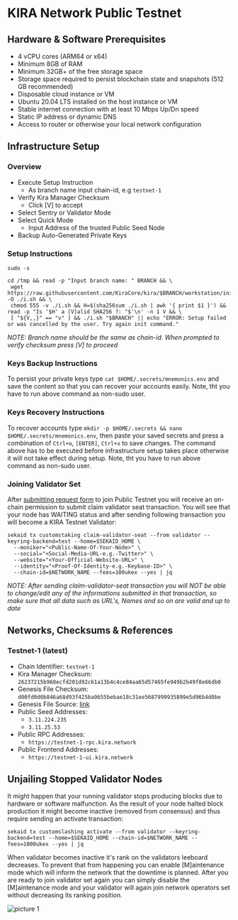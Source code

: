 # KIRA Network Public Testnet

## Hardware & Software Prerequisites
* 4 vCPU cores (ARM64 or x64)
* Minimum 8GB of RAM
* Minimum 32GB+ of the free storage space
* Storage space required to persist blockchain state and snapshots (512 GB recommended)
* Disposable cloud instance or VM
* Ubuntu 20.04 LTS installed on the host instance or VM
* Stable internet connection with at least 10 Mbps Up/Dn speed
* Static IP address or dynamic DNS
* Access to router or otherwise your local network configuration


## Infrastructure Setup

### Overview
* Execute Setup Instruction
  * As branch name input chain-id, e.g `testnet-1`
* Verify Kira Manager Checksum
  * Click [V] to accept 
* Select Sentry or Validator Mode
* Select Quick Mode
  * Input Address of the trusted Public Seed Node
* Backup Auto-Generated Private Keys

### Setup Instructions

```
sudo -s

cd /tmp && read -p "Input branch name: " BRANCH && \
 wget https://raw.githubusercontent.com/KiraCore/kira/$BRANCH/workstation/init.sh -O ./i.sh && \
 chmod 555 -v ./i.sh && H=$(sha256sum ./i.sh | awk '{ print $1 }') && read -p "Is '$H' a [V]alid SHA256 ?: "$'\n' -n 1 V && \
 [ "${V,,}" == "v" ] && ./i.sh "$BRANCH" || echo "ERROR: Setup failed or was cancelled by the user. Try again init command."
```

_NOTE: Branch name should be the same as chain-id. When prompted to verify checksum press [V] to proceed_

### Keys Backup Instructions

To persist your private keys type `cat $HOME/.secrets/mnemonics.env` and save the content so that you can recover your accounts easily. Note, tht you have to run above command as non-sudo user.

### Keys Recovery Instructions

To recover accounts type `mkdir -p $HOME/.secrets && nano $HOME/.secrets/mnemonics.env`, then paste your saved secrets and press a combination of  `Ctrl+o`, `[ENTER]`, `Ctrl+x` to save changes. The command above has to be executed before infrastructure setup takes place otherwise it will not take effect during setup. Note, tht you have to run above command as non-sudo user.

### Joining Validator Set

After [submitting request form](https://forms.gle/3UPeksBrp9yDMNSA8) to join Public Testnet you will receive an on-chain permission to submit claim validator seat transaction. You will see that your node has WAITING status and after sending following transaction you will become a KIRA Testnet Validator:

```
sekaid tx customstaking claim-validator-seat --from validator --keyring-backend=test --home=$SEKAID_HOME \
  --moniker="<Public-Name-Of-Your-Node>" \
  --social="<Social-Media-URL-e.g.-Twitter>" \
  --website="<Your-Official-Website-URL>" \
  --identity="<Proof-Of-Identity-e.g.-Keybase-ID>" \
  --chain-id=$NETWORK_NAME --fees=100ukex --yes | jq
```

_NOTE: After sending claim-validator-seat transaction you will NOT be able to change/edit any of the informations submitted in that transaction, so make sure that all data such as URL's, Names and so on are valid and up to date_

## Networks, Checksums & References

### Testnet-1 (latest)
* Chain Identifier: `testnet-1`
* Kira Manager Checksum: `26237215b968ecfd201d92c61a13b4c4ce84aa65d57465fe949b2b49f8e66db0`
* Genesis File Checksum: `d00fd0d0b846a68d93f425ba9655bebae18c31ee5687999935899e5d96b4d0be`
* Genesis File Source: [link](./genesis/testnet-1.json)
* Public Seed Addresses:
    *  `3.11.224.235`
    *  `3.11.25.53`
* Public RPC Addresses: 
    * `https://testnet-1-rpc.kira.network` 
* Public Frontend Addresses: 
    * `https://testnet-1-ui.kira.network` 


## Unjailing Stopped Validator Nodes

It might happen that your running validator stops producing blocks due to hardware or software malfunction. As the result of your node halted block production it might become inactive (removed from consensus) and thus require sending an activate transaction:

```
sekaid tx customslashing activate --from validator --keyring-backend=test --home=$SEKAID_HOME --chain-id=$NETWORK_NAME --fees=1000ukex --yes | jq
```

When validator becomes inactive it's rank on the validators leeboard decreases. To prevent that from happening you can enable [M]aintenance mode which will inform the network that the downtime is planned. After you are ready to join validator set again you can simply disable the [M]aintenance mode and your validator will again join network operators set without decreasing its ranking position.

![picture 1](https://i.imgur.com/G0o9Qn5.png)  






